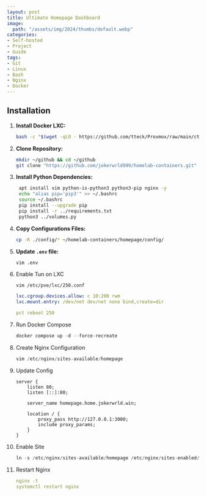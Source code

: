 ```yaml
---
layout: post
title: Ultimate Homepage Dashboard
image:
  path: "/assets/img/2024/thumbs/default.webp"
categories:
- Self-hosted
- Project
- Guide
tags:
- Git
- Linux
- Bash
- Nginx
- Docker
---
```



## Installation

1. **Install Docker LXC:**

    ```bash
    bash -c "$(wget -qLO - https://github.com/tteck/Proxmox/raw/main/ct/docker.sh)"
    ```

2. **Clone Repository:**

    ```bash
    mkdir ~/github && cd ~/github
    git clone "https://github.com/jokerwrld999/homelab-containers.git" && cd homelab-containers/homepage
    ```

3. **Install Python Dependencies:**

    ```bash
     apt install vim python-is-python3 python3-pip nginx -y
     echo "alias pip='pip3'" >> ~/.bashrc
     source ~/.bashrc
     pip install --upgrade pip
     pip install -r ../requirements.txt
     python3 ../volumes.py
    ```

5. **Copy Configurations Files:**

    ```bash
    cp -R ./config/* ~/homelab-containers/homepage/config/
    ```
4. **Update `.env` file:**

    ```vim
    vim .env
    ```
    
6. Enable Tun on LXC
    
    ```bash
    vim /etc/pve/lxc/250.conf
    ```
    
    ```yaml
    lxc.cgroup.devices.allow: c 10:200 rwm
    lxc.mount.entry: /dev/net dev/net none bind,create=dir
    ```
    
    ```yaml
    pct reboot 250
    ```
    
7. Run Docker Compose
    
    ```jsx
    docker compose up -d --force-recreate
    ```
    
8. Create Nginx Configuration
    
    ```jsx
    vim /etc/nginx/sites-available/homepage
    ```
    
9. Update Config
    
    ```vim
    server {
        listen 80;
        listen [::]:80;
    
        server_name homepage.home.jokerwrld.win;
    
        location / {
            proxy_pass http://127.0.0.1:3000;
            include proxy_params;
        }
    }
    ```
    
10. Enable Site
    
    ```jsx
    ln -s /etc/nginx/sites-available/homepage /etc/nginx/sites-enabled/
    ```
    
11. Restart Nginx
    
    ```yaml
    nginx -t
    systemctl restart nginx
    ```
    